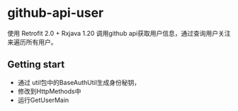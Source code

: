 # github-api-user
使用 Retrofit 2.0 + Rxjava 1.20 调用github api获取用户信息，通过查询用户关注来遍历所有用户。

## Getting start
- 通过 util包中的BaseAuthUtil生成身份秘钥，
- 修改到HttpMethods中
- 运行GetUserMain
